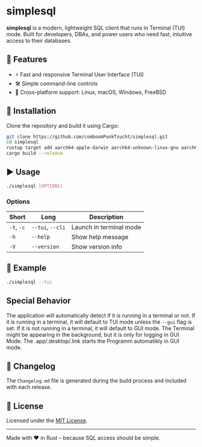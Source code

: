 <!-- cargo-rdme start -->

# simplesql
**simplesql** is a modern, lightweight SQL client that runs in Terminal (TUI) mode. Built for developers, DBAs, and power users who need fast, intuitive access to their databases.

## 🔧 Features

- ⚡ Fast and responsive Terminal User Interface (TUI)
- 🛠️ Simple command-line controls
- 🔁 Cross-platform support: Linux, macOS, Windows, FreeBSD

## 🚀 Installation

Clone the repository and build it using Cargo:

```bash
git clone https://github.com/comboomPunkTsucht/simplesql.git
cd simplesql
rustup target add aarch64-apple-darwin aarch64-unknown-linux-gnu aarch64-unknown-linux-musl aarch64-pc-windows-msvc aarch64-pc-windows-gnullvm x86_64-apple-darwin x86_64-pc-windows-msvc x86_64-unknown-freebsd x86_64-unknown-linux-gnu x86_64-unknown-linux-musl x86_64-pc-windows-gnu x86_64-pc-windows-gnullvm x86_64-pc-windows-gnu x86_64-pc-windows-gnu
cargo build --release
```

## ▶️ Usage

```bash
./simplesql [OPTIONS]
```

### Options

| Short | Long        | Description                                           |
|-------|-------------|-------------------------------------------------------|
| `-t`, `-c` | `--tui`, `--cli`| Launch in terminal mode                      |
| `-h`  | `--help`    | Show help message                                     |
| `-V`  | `--version` | Show version info                                     |

## 🧪 Example

```bash
./simplesql --tui
```

## Special Behavior
The application will automatically detect if it is running in a terminal or not. If it is running in a terminal, it will default to TUI mode unless the `--gui` flag is set. If it is not running in a terminal, it will default to GUI mode.
The Terminal might be appearing in the background, but it is only for logging in GUI Mode.
The .app/.desktop/.link starts the Programm automatikly in GUI mode.

## 📄 Changelog

The `Changelog.md` file is generated during the build process and included with each release.

## 📝 License

Licensed under the [MIT License](LICENSE).

---

Made with ❤️ in Rust – because SQL access should be simple.

<!-- cargo-rdme end -->
